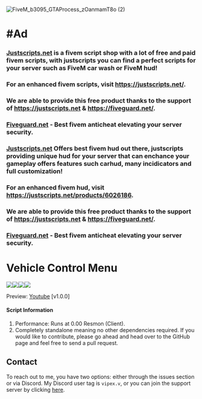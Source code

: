 ![FiveM_b3095_GTAProcess_zOanmamT8o (2)](https://github.com/vipexv/v-vehControl/assets/101529155/56a4ec7d-0699-4b7c-8486-62f244770f81)

# #Ad

### [Justscripts.net](https://justscripts.net/) is a fivem script shop with a lot of free and paid fivem scripts, with justscripts you can find a perfect scripts for your server such as FiveM car wash or FiveM hud!

### For an enhanced fivem scripts, visit https://justscripts.net/.

### We are able to provide this free product thanks to the support of https://justscripts.net & https://fiveguard.net/.

### [Fiveguard.net](https://fiveguard.net/)  - Best fivem anticheat elevating your server security.


### [Justscripts.net](https://justscripts.net/products/6026186) Offers best fivem hud out there, justscripts providing unique hud for your server that can enchance your gameplay offers features such carhud, many incidicators and full customization!

### For an enhanced fivem hud, visit https://justscripts.net/products/6026186.

### We are able to provide this free product thanks to the support of https://justscripts.net & https://fiveguard.net/.

### [Fiveguard.net](https://fiveguard.net/)  - Best fivem anticheat elevating your server security.

# Vehicle Control Menu

![](https://img.shields.io/github/downloads/vipexv/v-vehControl/total?logo=github)![](https://img.shields.io/github/downloads/vipexv/v-vehControl/latest/total?logo=github)![](https://img.shields.io/github/contributors/vipexv/v-vehControl?logo=github)![](https://img.shields.io/github/v/release/vipexv/v-vehControl?logo=github)

Preview: [Youtube](https://youtu.be/HsYgEtBFiJo) [v1.0.0]

#### **Script Information**

1. Performance: Runs at 0.00 Resmon (Client).
2. Completely standalone meaning no other dependencies required.
   If you would like to contribute, please go ahead and head over to the GitHub page and feel free to send a pull request.

## Contact

To reach out to me, you have two options: either through the issues section or via Discord. My Discord user tag is `vipex.v`, or you can join the support server by clicking [here](https://discord.gg/QZgyyBkUkp).
